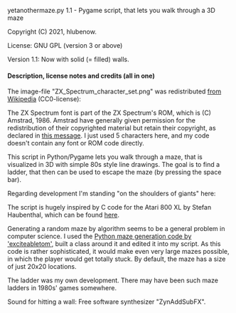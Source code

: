 yetanothermaze.py 1.1 - Pygame script, that lets you walk through a 3D maze

Copyright (C) 2021, hlubenow.

License: GNU GPL (version 3 or above)

Version 1.1: Now with solid (= filled) walls.

#### Description, license notes and credits (all in one)

The image-file "ZX_Spectrum_character_set.png" was redistributed [from Wikipedia](https://commons.wikimedia.org/wiki/File:ZX_Spectrum_character_set.png) (CC0-license):

The ZX Spectrum font is part of the ZX Spectrum's ROM, which is (C) Amstrad, 1986. Amstrad have generally given permission for the redistribution of their copyrighted material but retain their copyright, as declared in [this message](https://groups.google.com/g/comp.sys.amstrad.8bit/c/HtpBU2Bzv_U/m/HhNDSU3MksAJ). I just used 5 characters here, and my code doesn't contain any font or ROM code directly.

This script in Python/Pygame lets you walk through a maze, that is visualized in 3D with simple 80s style line drawings.
The goal is to find a ladder, that then can be used to escape the maze (by pressing the space bar).

Regarding development I'm standing "on the shoulders of giants" here:

The script is hugely inspired by C code for the Atari 800 XL by Stefan Haubenthal, which can be found [here](https://atariwiki.org/wiki/Wiki.jsp?page=3dMaze).

Generating a random maze by algorithm seems to be a general problem in computer science.
I used the [Python maze generation code by 'exciteabletom'](https://github.com/exciteabletom/mazegenerator), built a class around it and edited it into my script. As this code is rather sophisticated, it would make even very large mazes possible, in which the player would get totally stuck. By default, the maze has a size of just 20x20 locations.

The ladder was my own development. There may have been such maze ladders in 1980s' games somewhere.

Sound for hitting a wall: Free software synthesizer "ZynAddSubFX".
